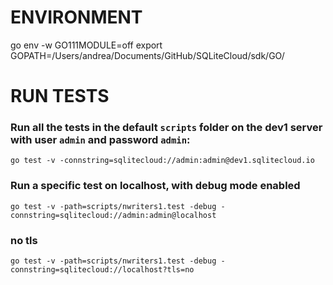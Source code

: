# ENVIRONMENT
go env -w GO111MODULE=off
export GOPATH=/Users/andrea/Documents/GitHub/SQLiteCloud/sdk/GO/

# RUN TESTS
### Run all the tests in the default `scripts` folder on the dev1 server with user `admin` and password `admin`:
`go test -v -connstring=sqlitecloud://admin:admin@dev1.sqlitecloud.io`

### Run a specific test on localhost, with debug mode enabled
`go test -v -path=scripts/nwriters1.test -debug -connstring=sqlitecloud://admin:admin@localhost`

### no tls
`go test -v -path=scripts/nwriters1.test -debug -connstring=sqlitecloud://localhost?tls=no`
